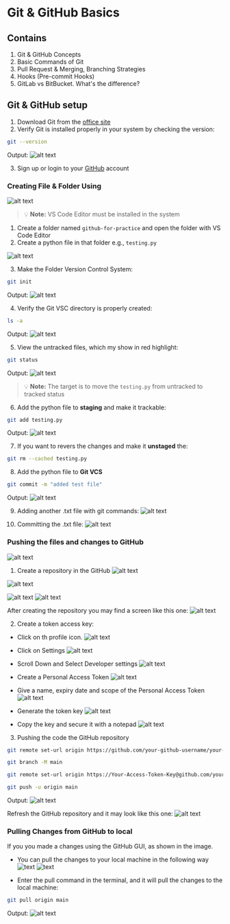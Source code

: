 # Git & GitHub Basics

## Contains
1. Git & GitHub Concepts
2. Basic Commands of Git
3. Pull Request & Merging, Branching Strategies
4. Hooks (Pre-commit Hooks)
5. GitLab vs BitBucket. What's the difference?


## Git & GitHub setup
1. Download Git from the [office site](https://git-scm.com/downloads)
2. Verify Git is installed properly in your system by checking the version:

```bash
git --version
```
Output:
![alt text](<Images/Screenshot-1.png>)

3. Sign up or login to your [GitHub](https://github.com/) account

### Creating File & Folder Using

![alt text](Images/image-1.png)

> 💡 **Note:** VS Code Editor must be installed in the system

1. Create a folder named `github-for-practice` and open the folder with VS Code Editor
2. Create a python file in that folder e.g., `testing.py`

![alt text](Images/Screenshot-7.png)

3. Make the Folder Version Control System:

```bash
git init
```
Output:
![alt text](<Images/Screenshot-2.png>)

4. Verify the Git VSC directory is properly created:

```bash
ls -a
```
Output:
![alt text](Images/Screenshot-3.png)

5. View the untracked files, which my show in red highlight:

```bash
git status
```
Output:
![alt text](Images/Screenshot-4.png)

> 💡 **Note:** The target is to move the `testing.py` from untracked to tracked status

6. Add the python file to **staging** and make it trackable:

```bash
git add testing.py
```
Output:
![alt text](Images/Screenshot-5.png)

7. If you want to revers the changes and make it **unstaged** the:

```bash
git rm --cached testing.py
```

8. Add the python file to **Git VCS**

```bash
git commit -m "added test file"
```

Output:
![alt text](Images/Screenshot-8.png)

9. Adding another .txt file with git commands:
![alt text](Images/Screenshot-9.png)

10. Committing the .txt file:
![alt text](Images/Screenshot-10.png)


### Pushing the files and changes to GitHub
![alt text](Images/Screenshot-11.png)

1. Create a repository in the GitHub
![alt text](Images/Screenshot-12.png) 

![alt text](Images/Screenshot-13.png) 

![alt text](Images/Screenshot-14.png)
![alt text](Images/Screenshot-15.png)

After creating the repository you may find a screen like this one:
![alt text](Images/Screenshot-16.png)


2. Create a token access key:

* Click on th profile icon.
![alt text](Images/Screenshot-17.png)

* Click on Settings
![alt text](Images/Screenshot-18.png)

* Scroll Down and Select Developer settings
![alt text](Images/Screenshot-19.png)

* Create a Personal Access Token
![alt text](Images/Screenshot-20.png)

* Give a name, expiry date and scope of the Personal Access Token
![alt text](Images/Screenshot-21.png)

* Generate the token key
![alt text](Images/Screenshot-22.png)

* Copy the key and secure it with a notepad
![alt text](Images/Screenshot-23.png) 


3. Pushing the code the GitHub repository

```bash
git remote set-url origin https://github.com/your-github-username/your-github-repository-name.git

git branch -M main

git remote set-url origin https://Your-Access-Token-Key@github.com/your-github-username/your-github-repository-name.git

git push -u origin main
```
Output:
![alt text](Images/Screenshot-24.png)

Refresh the GitHub repository and it may look like this one:
![alt text](Images/Screenshot-25.png)

### Pulling Changes from GitHub to local
If you you made a changes using the GitHub GUI, as shown in the image.


* You can pull the changes to your local machine in the following way
![text](Images/Screenshot-26.png) ![text](Images/Screenshot-27.png)

* Enter the pull command in the terminal, and it will pull the changes to the local machine:

```bash
git pull origin main
```
Output:
![alt text](Images/Screenshot-28.png)






